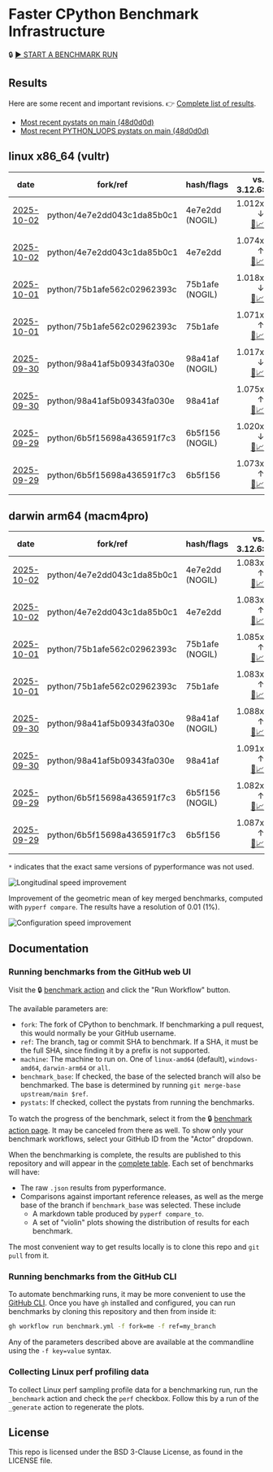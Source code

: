 # Faster CPython Benchmark Infrastructure

🔒 [▶️ START A BENCHMARK RUN](../../actions/workflows/benchmark.yml)

## Results

Here are some recent and important revisions. 👉 [Complete list of results](RESULTS.md).

<!-- START table -->
- [Most recent  pystats on main (48d0d0d)](results/bm-20250926-3.15.0a0-48d0d0d/bm-20250926-vultr-x86_64-python-48d0d0dd9733eae4935f-3.15.0a0-48d0d0d-pystats.md)
- [Most recent PYTHON_UOPS pystats on main (48d0d0d)](results/bm-20250926-3.15.0a0-48d0d0d-PYTHON_UOPS/bm-20250926-vultr-x86_64-python-48d0d0dd9733eae4935f-3.15.0a0-48d0d0d-pystats.md)

## linux x86_64 (vultr)
| date | fork/ref | hash/flags | vs. 3.12.6: | vs. 3.13.0rc2: | vs. base: |
| --- | --- | --- | ---: | ---: | ---: |
| [2025-10-02](results/bm-20251002-3.15.0a0-4e7e2dd-NOGIL) | python/4e7e2dd043c1da85b0c1 | 4e7e2dd (NOGIL) | 1.012x ↓<br>[📄](results/bm-20251002-3.15.0a0-4e7e2dd-NOGIL/bm-20251002-vultr-x86_64-python-4e7e2dd043c1da85b0c1-3.15.0a0-4e7e2dd-vs-3.12.6.md)[📈](results/bm-20251002-3.15.0a0-4e7e2dd-NOGIL/bm-20251002-vultr-x86_64-python-4e7e2dd043c1da85b0c1-3.15.0a0-4e7e2dd-vs-3.12.6.svg) | 1.045x ↓<br>[📄](results/bm-20251002-3.15.0a0-4e7e2dd-NOGIL/bm-20251002-vultr-x86_64-python-4e7e2dd043c1da85b0c1-3.15.0a0-4e7e2dd-vs-3.13.0rc2.md)[📈](results/bm-20251002-3.15.0a0-4e7e2dd-NOGIL/bm-20251002-vultr-x86_64-python-4e7e2dd043c1da85b0c1-3.15.0a0-4e7e2dd-vs-3.13.0rc2.svg) | 1.086x ↓<br>[📄](results/bm-20251002-3.15.0a0-4e7e2dd-NOGIL/bm-20251002-vultr-x86_64-python-4e7e2dd043c1da85b0c1-3.15.0a0-4e7e2dd-vs-base.md)[📈](results/bm-20251002-3.15.0a0-4e7e2dd-NOGIL/bm-20251002-vultr-x86_64-python-4e7e2dd043c1da85b0c1-3.15.0a0-4e7e2dd-vs-base.svg)[🧠](results/bm-20251002-3.15.0a0-4e7e2dd-NOGIL/bm-20251002-vultr-x86_64-python-4e7e2dd043c1da85b0c1-3.15.0a0-4e7e2dd-vs-base-mem.svg) |
| [2025-10-02](results/bm-20251002-3.15.0a0-4e7e2dd) | python/4e7e2dd043c1da85b0c1 | 4e7e2dd | 1.074x ↑<br>[📄](results/bm-20251002-3.15.0a0-4e7e2dd/bm-20251002-vultr-x86_64-python-4e7e2dd043c1da85b0c1-3.15.0a0-4e7e2dd-vs-3.12.6.md)[📈](results/bm-20251002-3.15.0a0-4e7e2dd/bm-20251002-vultr-x86_64-python-4e7e2dd043c1da85b0c1-3.15.0a0-4e7e2dd-vs-3.12.6.svg) | 1.038x ↑<br>[📄](results/bm-20251002-3.15.0a0-4e7e2dd/bm-20251002-vultr-x86_64-python-4e7e2dd043c1da85b0c1-3.15.0a0-4e7e2dd-vs-3.13.0rc2.md)[📈](results/bm-20251002-3.15.0a0-4e7e2dd/bm-20251002-vultr-x86_64-python-4e7e2dd043c1da85b0c1-3.15.0a0-4e7e2dd-vs-3.13.0rc2.svg) |  |
| [2025-10-01](results/bm-20251001-3.15.0a0-75b1afe-NOGIL) | python/75b1afe562c02962393c | 75b1afe (NOGIL) | 1.018x ↓<br>[📄](results/bm-20251001-3.15.0a0-75b1afe-NOGIL/bm-20251001-vultr-x86_64-python-75b1afe562c02962393c-3.15.0a0-75b1afe-vs-3.12.6.md)[📈](results/bm-20251001-3.15.0a0-75b1afe-NOGIL/bm-20251001-vultr-x86_64-python-75b1afe562c02962393c-3.15.0a0-75b1afe-vs-3.12.6.svg) | 1.051x ↓<br>[📄](results/bm-20251001-3.15.0a0-75b1afe-NOGIL/bm-20251001-vultr-x86_64-python-75b1afe562c02962393c-3.15.0a0-75b1afe-vs-3.13.0rc2.md)[📈](results/bm-20251001-3.15.0a0-75b1afe-NOGIL/bm-20251001-vultr-x86_64-python-75b1afe562c02962393c-3.15.0a0-75b1afe-vs-3.13.0rc2.svg) | 1.089x ↓<br>[📄](results/bm-20251001-3.15.0a0-75b1afe-NOGIL/bm-20251001-vultr-x86_64-python-75b1afe562c02962393c-3.15.0a0-75b1afe-vs-base.md)[📈](results/bm-20251001-3.15.0a0-75b1afe-NOGIL/bm-20251001-vultr-x86_64-python-75b1afe562c02962393c-3.15.0a0-75b1afe-vs-base.svg)[🧠](results/bm-20251001-3.15.0a0-75b1afe-NOGIL/bm-20251001-vultr-x86_64-python-75b1afe562c02962393c-3.15.0a0-75b1afe-vs-base-mem.svg) |
| [2025-10-01](results/bm-20251001-3.15.0a0-75b1afe) | python/75b1afe562c02962393c | 75b1afe | 1.071x ↑<br>[📄](results/bm-20251001-3.15.0a0-75b1afe/bm-20251001-vultr-x86_64-python-75b1afe562c02962393c-3.15.0a0-75b1afe-vs-3.12.6.md)[📈](results/bm-20251001-3.15.0a0-75b1afe/bm-20251001-vultr-x86_64-python-75b1afe562c02962393c-3.15.0a0-75b1afe-vs-3.12.6.svg) | 1.035x ↑<br>[📄](results/bm-20251001-3.15.0a0-75b1afe/bm-20251001-vultr-x86_64-python-75b1afe562c02962393c-3.15.0a0-75b1afe-vs-3.13.0rc2.md)[📈](results/bm-20251001-3.15.0a0-75b1afe/bm-20251001-vultr-x86_64-python-75b1afe562c02962393c-3.15.0a0-75b1afe-vs-3.13.0rc2.svg) |  |
| [2025-09-30](results/bm-20250930-3.15.0a0-98a41af-NOGIL) | python/98a41af5b09343fa030e | 98a41af (NOGIL) | 1.017x ↓<br>[📄](results/bm-20250930-3.15.0a0-98a41af-NOGIL/bm-20250930-vultr-x86_64-python-98a41af5b09343fa030e-3.15.0a0-98a41af-vs-3.12.6.md)[📈](results/bm-20250930-3.15.0a0-98a41af-NOGIL/bm-20250930-vultr-x86_64-python-98a41af5b09343fa030e-3.15.0a0-98a41af-vs-3.12.6.svg) | 1.050x ↓<br>[📄](results/bm-20250930-3.15.0a0-98a41af-NOGIL/bm-20250930-vultr-x86_64-python-98a41af5b09343fa030e-3.15.0a0-98a41af-vs-3.13.0rc2.md)[📈](results/bm-20250930-3.15.0a0-98a41af-NOGIL/bm-20250930-vultr-x86_64-python-98a41af5b09343fa030e-3.15.0a0-98a41af-vs-3.13.0rc2.svg) | 1.091x ↓<br>[📄](results/bm-20250930-3.15.0a0-98a41af-NOGIL/bm-20250930-vultr-x86_64-python-98a41af5b09343fa030e-3.15.0a0-98a41af-vs-base.md)[📈](results/bm-20250930-3.15.0a0-98a41af-NOGIL/bm-20250930-vultr-x86_64-python-98a41af5b09343fa030e-3.15.0a0-98a41af-vs-base.svg)[🧠](results/bm-20250930-3.15.0a0-98a41af-NOGIL/bm-20250930-vultr-x86_64-python-98a41af5b09343fa030e-3.15.0a0-98a41af-vs-base-mem.svg) |
| [2025-09-30](results/bm-20250930-3.15.0a0-98a41af) | python/98a41af5b09343fa030e | 98a41af | 1.075x ↑<br>[📄](results/bm-20250930-3.15.0a0-98a41af/bm-20250930-vultr-x86_64-python-98a41af5b09343fa030e-3.15.0a0-98a41af-vs-3.12.6.md)[📈](results/bm-20250930-3.15.0a0-98a41af/bm-20250930-vultr-x86_64-python-98a41af5b09343fa030e-3.15.0a0-98a41af-vs-3.12.6.svg) | 1.039x ↑<br>[📄](results/bm-20250930-3.15.0a0-98a41af/bm-20250930-vultr-x86_64-python-98a41af5b09343fa030e-3.15.0a0-98a41af-vs-3.13.0rc2.md)[📈](results/bm-20250930-3.15.0a0-98a41af/bm-20250930-vultr-x86_64-python-98a41af5b09343fa030e-3.15.0a0-98a41af-vs-3.13.0rc2.svg) |  |
| [2025-09-29](results/bm-20250929-3.15.0a0-6b5f156-NOGIL) | python/6b5f15698a436591f7c3 | 6b5f156 (NOGIL) | 1.020x ↓<br>[📄](results/bm-20250929-3.15.0a0-6b5f156-NOGIL/bm-20250929-vultr-x86_64-python-6b5f15698a436591f7c3-3.15.0a0-6b5f156-vs-3.12.6.md)[📈](results/bm-20250929-3.15.0a0-6b5f156-NOGIL/bm-20250929-vultr-x86_64-python-6b5f15698a436591f7c3-3.15.0a0-6b5f156-vs-3.12.6.svg) | 1.053x ↓<br>[📄](results/bm-20250929-3.15.0a0-6b5f156-NOGIL/bm-20250929-vultr-x86_64-python-6b5f15698a436591f7c3-3.15.0a0-6b5f156-vs-3.13.0rc2.md)[📈](results/bm-20250929-3.15.0a0-6b5f156-NOGIL/bm-20250929-vultr-x86_64-python-6b5f15698a436591f7c3-3.15.0a0-6b5f156-vs-3.13.0rc2.svg) | 1.093x ↓<br>[📄](results/bm-20250929-3.15.0a0-6b5f156-NOGIL/bm-20250929-vultr-x86_64-python-6b5f15698a436591f7c3-3.15.0a0-6b5f156-vs-base.md)[📈](results/bm-20250929-3.15.0a0-6b5f156-NOGIL/bm-20250929-vultr-x86_64-python-6b5f15698a436591f7c3-3.15.0a0-6b5f156-vs-base.svg)[🧠](results/bm-20250929-3.15.0a0-6b5f156-NOGIL/bm-20250929-vultr-x86_64-python-6b5f15698a436591f7c3-3.15.0a0-6b5f156-vs-base-mem.svg) |
| [2025-09-29](results/bm-20250929-3.15.0a0-6b5f156) | python/6b5f15698a436591f7c3 | 6b5f156 | 1.073x ↑<br>[📄](results/bm-20250929-3.15.0a0-6b5f156/bm-20250929-vultr-x86_64-python-6b5f15698a436591f7c3-3.15.0a0-6b5f156-vs-3.12.6.md)[📈](results/bm-20250929-3.15.0a0-6b5f156/bm-20250929-vultr-x86_64-python-6b5f15698a436591f7c3-3.15.0a0-6b5f156-vs-3.12.6.svg) | 1.037x ↑<br>[📄](results/bm-20250929-3.15.0a0-6b5f156/bm-20250929-vultr-x86_64-python-6b5f15698a436591f7c3-3.15.0a0-6b5f156-vs-3.13.0rc2.md)[📈](results/bm-20250929-3.15.0a0-6b5f156/bm-20250929-vultr-x86_64-python-6b5f15698a436591f7c3-3.15.0a0-6b5f156-vs-3.13.0rc2.svg) |  |

## darwin arm64 (macm4pro)
| date | fork/ref | hash/flags | vs. 3.12.6: | vs. 3.13.0rc2: | vs. base: |
| --- | --- | --- | ---: | ---: | ---: |
| [2025-10-02](results/bm-20251002-3.15.0a0-4e7e2dd-NOGIL) | python/4e7e2dd043c1da85b0c1 | 4e7e2dd (NOGIL) | 1.083x ↑<br>[📄](results/bm-20251002-3.15.0a0-4e7e2dd-NOGIL/bm-20251002-macm4pro-arm64-python-4e7e2dd043c1da85b0c1-3.15.0a0-4e7e2dd-vs-3.12.6.md)[📈](results/bm-20251002-3.15.0a0-4e7e2dd-NOGIL/bm-20251002-macm4pro-arm64-python-4e7e2dd043c1da85b0c1-3.15.0a0-4e7e2dd-vs-3.12.6.svg) | 1.005x ↑<br>[📄](results/bm-20251002-3.15.0a0-4e7e2dd-NOGIL/bm-20251002-macm4pro-arm64-python-4e7e2dd043c1da85b0c1-3.15.0a0-4e7e2dd-vs-3.13.0rc2.md)[📈](results/bm-20251002-3.15.0a0-4e7e2dd-NOGIL/bm-20251002-macm4pro-arm64-python-4e7e2dd043c1da85b0c1-3.15.0a0-4e7e2dd-vs-3.13.0rc2.svg) | 1.001x ↓<br>[📄](results/bm-20251002-3.15.0a0-4e7e2dd-NOGIL/bm-20251002-macm4pro-arm64-python-4e7e2dd043c1da85b0c1-3.15.0a0-4e7e2dd-vs-base.md)[📈](results/bm-20251002-3.15.0a0-4e7e2dd-NOGIL/bm-20251002-macm4pro-arm64-python-4e7e2dd043c1da85b0c1-3.15.0a0-4e7e2dd-vs-base.svg)[🧠](results/bm-20251002-3.15.0a0-4e7e2dd-NOGIL/bm-20251002-macm4pro-arm64-python-4e7e2dd043c1da85b0c1-3.15.0a0-4e7e2dd-vs-base-mem.svg) |
| [2025-10-02](results/bm-20251002-3.15.0a0-4e7e2dd) | python/4e7e2dd043c1da85b0c1 | 4e7e2dd | 1.083x ↑<br>[📄](results/bm-20251002-3.15.0a0-4e7e2dd/bm-20251002-macm4pro-arm64-python-4e7e2dd043c1da85b0c1-3.15.0a0-4e7e2dd-vs-3.12.6.md)[📈](results/bm-20251002-3.15.0a0-4e7e2dd/bm-20251002-macm4pro-arm64-python-4e7e2dd043c1da85b0c1-3.15.0a0-4e7e2dd-vs-3.12.6.svg) | 1.005x ↑<br>[📄](results/bm-20251002-3.15.0a0-4e7e2dd/bm-20251002-macm4pro-arm64-python-4e7e2dd043c1da85b0c1-3.15.0a0-4e7e2dd-vs-3.13.0rc2.md)[📈](results/bm-20251002-3.15.0a0-4e7e2dd/bm-20251002-macm4pro-arm64-python-4e7e2dd043c1da85b0c1-3.15.0a0-4e7e2dd-vs-3.13.0rc2.svg) |  |
| [2025-10-01](results/bm-20251001-3.15.0a0-75b1afe-NOGIL) | python/75b1afe562c02962393c | 75b1afe (NOGIL) | 1.085x ↑<br>[📄](results/bm-20251001-3.15.0a0-75b1afe-NOGIL/bm-20251001-macm4pro-arm64-python-75b1afe562c02962393c-3.15.0a0-75b1afe-vs-3.12.6.md)[📈](results/bm-20251001-3.15.0a0-75b1afe-NOGIL/bm-20251001-macm4pro-arm64-python-75b1afe562c02962393c-3.15.0a0-75b1afe-vs-3.12.6.svg) | 1.007x ↑<br>[📄](results/bm-20251001-3.15.0a0-75b1afe-NOGIL/bm-20251001-macm4pro-arm64-python-75b1afe562c02962393c-3.15.0a0-75b1afe-vs-3.13.0rc2.md)[📈](results/bm-20251001-3.15.0a0-75b1afe-NOGIL/bm-20251001-macm4pro-arm64-python-75b1afe562c02962393c-3.15.0a0-75b1afe-vs-3.13.0rc2.svg) | 1.000x ↑<br>[📄](results/bm-20251001-3.15.0a0-75b1afe-NOGIL/bm-20251001-macm4pro-arm64-python-75b1afe562c02962393c-3.15.0a0-75b1afe-vs-base.md)[📈](results/bm-20251001-3.15.0a0-75b1afe-NOGIL/bm-20251001-macm4pro-arm64-python-75b1afe562c02962393c-3.15.0a0-75b1afe-vs-base.svg)[🧠](results/bm-20251001-3.15.0a0-75b1afe-NOGIL/bm-20251001-macm4pro-arm64-python-75b1afe562c02962393c-3.15.0a0-75b1afe-vs-base-mem.svg) |
| [2025-10-01](results/bm-20251001-3.15.0a0-75b1afe) | python/75b1afe562c02962393c | 75b1afe | 1.083x ↑<br>[📄](results/bm-20251001-3.15.0a0-75b1afe/bm-20251001-macm4pro-arm64-python-75b1afe562c02962393c-3.15.0a0-75b1afe-vs-3.12.6.md)[📈](results/bm-20251001-3.15.0a0-75b1afe/bm-20251001-macm4pro-arm64-python-75b1afe562c02962393c-3.15.0a0-75b1afe-vs-3.12.6.svg) | 1.005x ↑<br>[📄](results/bm-20251001-3.15.0a0-75b1afe/bm-20251001-macm4pro-arm64-python-75b1afe562c02962393c-3.15.0a0-75b1afe-vs-3.13.0rc2.md)[📈](results/bm-20251001-3.15.0a0-75b1afe/bm-20251001-macm4pro-arm64-python-75b1afe562c02962393c-3.15.0a0-75b1afe-vs-3.13.0rc2.svg) |  |
| [2025-09-30](results/bm-20250930-3.15.0a0-98a41af-NOGIL) | python/98a41af5b09343fa030e | 98a41af (NOGIL) | 1.088x ↑<br>[📄](results/bm-20250930-3.15.0a0-98a41af-NOGIL/bm-20250930-macm4pro-arm64-python-98a41af5b09343fa030e-3.15.0a0-98a41af-vs-3.12.6.md)[📈](results/bm-20250930-3.15.0a0-98a41af-NOGIL/bm-20250930-macm4pro-arm64-python-98a41af5b09343fa030e-3.15.0a0-98a41af-vs-3.12.6.svg) | 1.009x ↑<br>[📄](results/bm-20250930-3.15.0a0-98a41af-NOGIL/bm-20250930-macm4pro-arm64-python-98a41af5b09343fa030e-3.15.0a0-98a41af-vs-3.13.0rc2.md)[📈](results/bm-20250930-3.15.0a0-98a41af-NOGIL/bm-20250930-macm4pro-arm64-python-98a41af5b09343fa030e-3.15.0a0-98a41af-vs-3.13.0rc2.svg) | 1.005x ↓<br>[📄](results/bm-20250930-3.15.0a0-98a41af-NOGIL/bm-20250930-macm4pro-arm64-python-98a41af5b09343fa030e-3.15.0a0-98a41af-vs-base.md)[📈](results/bm-20250930-3.15.0a0-98a41af-NOGIL/bm-20250930-macm4pro-arm64-python-98a41af5b09343fa030e-3.15.0a0-98a41af-vs-base.svg)[🧠](results/bm-20250930-3.15.0a0-98a41af-NOGIL/bm-20250930-macm4pro-arm64-python-98a41af5b09343fa030e-3.15.0a0-98a41af-vs-base-mem.svg) |
| [2025-09-30](results/bm-20250930-3.15.0a0-98a41af) | python/98a41af5b09343fa030e | 98a41af | 1.091x ↑<br>[📄](results/bm-20250930-3.15.0a0-98a41af/bm-20250930-macm4pro-arm64-python-98a41af5b09343fa030e-3.15.0a0-98a41af-vs-3.12.6.md)[📈](results/bm-20250930-3.15.0a0-98a41af/bm-20250930-macm4pro-arm64-python-98a41af5b09343fa030e-3.15.0a0-98a41af-vs-3.12.6.svg) | 1.013x ↑<br>[📄](results/bm-20250930-3.15.0a0-98a41af/bm-20250930-macm4pro-arm64-python-98a41af5b09343fa030e-3.15.0a0-98a41af-vs-3.13.0rc2.md)[📈](results/bm-20250930-3.15.0a0-98a41af/bm-20250930-macm4pro-arm64-python-98a41af5b09343fa030e-3.15.0a0-98a41af-vs-3.13.0rc2.svg) |  |
| [2025-09-29](results/bm-20250929-3.15.0a0-6b5f156-NOGIL) | python/6b5f15698a436591f7c3 | 6b5f156 (NOGIL) | 1.082x ↑<br>[📄](results/bm-20250929-3.15.0a0-6b5f156-NOGIL/bm-20250929-macm4pro-arm64-python-6b5f15698a436591f7c3-3.15.0a0-6b5f156-vs-3.12.6.md)[📈](results/bm-20250929-3.15.0a0-6b5f156-NOGIL/bm-20250929-macm4pro-arm64-python-6b5f15698a436591f7c3-3.15.0a0-6b5f156-vs-3.12.6.svg) | 1.004x ↑<br>[📄](results/bm-20250929-3.15.0a0-6b5f156-NOGIL/bm-20250929-macm4pro-arm64-python-6b5f15698a436591f7c3-3.15.0a0-6b5f156-vs-3.13.0rc2.md)[📈](results/bm-20250929-3.15.0a0-6b5f156-NOGIL/bm-20250929-macm4pro-arm64-python-6b5f15698a436591f7c3-3.15.0a0-6b5f156-vs-3.13.0rc2.svg) | 1.006x ↓<br>[📄](results/bm-20250929-3.15.0a0-6b5f156-NOGIL/bm-20250929-macm4pro-arm64-python-6b5f15698a436591f7c3-3.15.0a0-6b5f156-vs-base.md)[📈](results/bm-20250929-3.15.0a0-6b5f156-NOGIL/bm-20250929-macm4pro-arm64-python-6b5f15698a436591f7c3-3.15.0a0-6b5f156-vs-base.svg)[🧠](results/bm-20250929-3.15.0a0-6b5f156-NOGIL/bm-20250929-macm4pro-arm64-python-6b5f15698a436591f7c3-3.15.0a0-6b5f156-vs-base-mem.svg) |
| [2025-09-29](results/bm-20250929-3.15.0a0-6b5f156) | python/6b5f15698a436591f7c3 | 6b5f156 | 1.087x ↑<br>[📄](results/bm-20250929-3.15.0a0-6b5f156/bm-20250929-macm4pro-arm64-python-6b5f15698a436591f7c3-3.15.0a0-6b5f156-vs-3.12.6.md)[📈](results/bm-20250929-3.15.0a0-6b5f156/bm-20250929-macm4pro-arm64-python-6b5f15698a436591f7c3-3.15.0a0-6b5f156-vs-3.12.6.svg) | 1.008x ↑<br>[📄](results/bm-20250929-3.15.0a0-6b5f156/bm-20250929-macm4pro-arm64-python-6b5f15698a436591f7c3-3.15.0a0-6b5f156-vs-3.13.0rc2.md)[📈](results/bm-20250929-3.15.0a0-6b5f156/bm-20250929-macm4pro-arm64-python-6b5f15698a436591f7c3-3.15.0a0-6b5f156-vs-3.13.0rc2.svg) |  |


<!-- END table -->

`*` indicates that the exact same versions of pyperformance was not used.

![Longitudinal speed improvement](/longitudinal.svg)

Improvement of the geometric mean of key merged benchmarks, computed with `pyperf compare`.
The results have a resolution of 0.01 (1%).

![Configuration speed improvement](/configs.svg)

## Documentation

### Running benchmarks from the GitHub web UI

Visit the 🔒 [benchmark action](../../actions/workflows/benchmark.yml) and click the "Run Workflow" button.

The available parameters are:

- `fork`: The fork of CPython to benchmark.
  If benchmarking a pull request, this would normally be your GitHub username.
- `ref`: The branch, tag or commit SHA to benchmark.
  If a SHA, it must be the full SHA, since finding it by a prefix is not supported.
- `machine`: The machine to run on.
  One of `linux-amd64` (default), `windows-amd64`, `darwin-arm64` or `all`.
- `benchmark_base`: If checked, the base of the selected branch will also be benchmarked.
  The base is determined by running `git merge-base upstream/main $ref`.
- `pystats`: If checked, collect the pystats from running the benchmarks.

To watch the progress of the benchmark, select it from the 🔒 [benchmark action page](../../actions/workflows/benchmark.yml).
It may be canceled from there as well.
To show only your benchmark workflows, select your GitHub ID from the "Actor" dropdown.

When the benchmarking is complete, the results are published to this repository and will appear in the [complete table](RESULTS.md).
Each set of benchmarks will have:

- The raw `.json` results from pyperformance.
- Comparisons against important reference releases, as well as the merge base of the branch if `benchmark_base` was selected. These include
  - A markdown table produced by `pyperf compare_to`.
  - A set of "violin" plots showing the distribution of results for each benchmark.

The most convenient way to get results locally is to clone this repo and `git pull` from it.

### Running benchmarks from the GitHub CLI

To automate benchmarking runs, it may be more convenient to use the [GitHub CLI](https://cli.github.com/).
Once you have `gh` installed and configured, you can run benchmarks by cloning this repository and then from inside it:

```bash session
gh workflow run benchmark.yml -f fork=me -f ref=my_branch
```

Any of the parameters described above are available at the commandline using the `-f key=value` syntax.

### Collecting Linux perf profiling data

To collect Linux perf sampling profile data for a benchmarking run, run the `_benchmark` action and check the `perf` checkbox.
Follow this by a run of the `_generate` action to regenerate the plots.

## License

This repo is licensed under the BSD 3-Clause License, as found in the LICENSE file.
